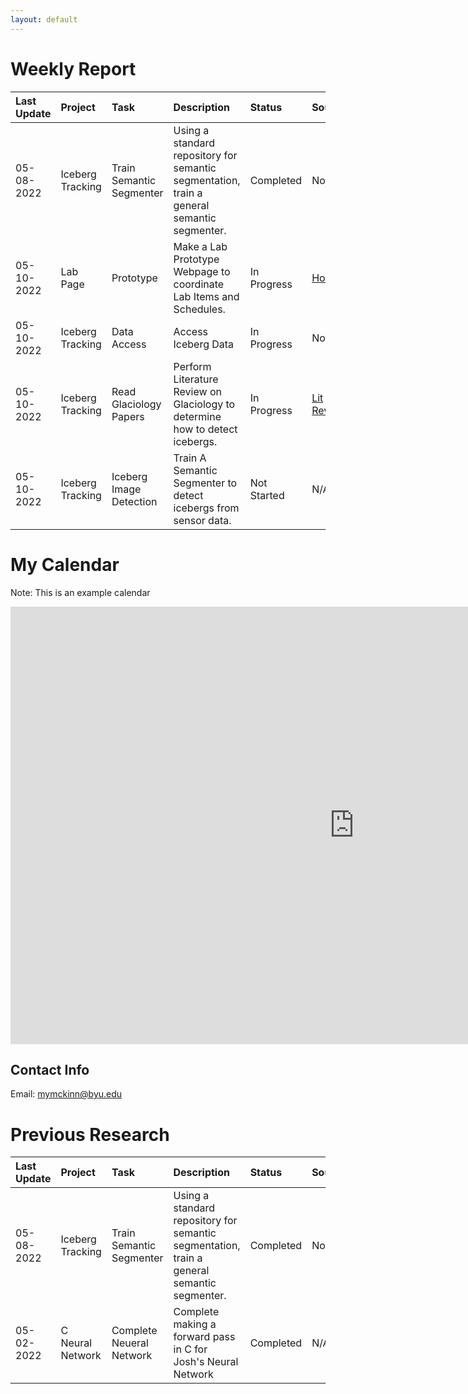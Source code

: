 ```yaml
---
layout: default
---
```

# Weekly Report
|Last Update|Project|Task|Description|Status|Sources|
|:---------|:---|:---|:---|:---|:---|
|05-08-2022|Iceberg Tracking|Train Semantic Segmenter|Using a standard repository for semantic segmentation, train a general semantic segmenter.|Completed|None|
|05-10-2022|Lab Page|Prototype|Make a Lab Prototype Webpage to coordinate Lab Items and Schedules.|In Progress|[Home](./index.md)|
|05-10-2022|Iceberg Tracking|Data Access|Access Iceberg Data|In Progress|None|
|05-10-2022|Iceberg Tracking|Read Glaciology Papers|Perform Literature Review on Glaciology to determine how to detect icebergs.|In Progress|[Lit Review](./lit-review-icebergs.md)|
|05-10-2022|Iceberg Tracking|Iceberg Image Detection|Train A Semantic Segmenter to detect icebergs from sensor data.|Not Started|N/A|

# My Calendar
Note: This is an example calendar
<iframe src="https://outlook.office365.com/owa/calendar/0eb985c94f604b88a1806459fd039094@student.byu.edu/ad1155a136ce4c0595c25189bc5bd136461955964708136558/calendar.html" scrolling="no" width="1100" height="700" frameborder="0"></iframe>

## Contact Info
Email: mymckinn@byu.edu  

# Previous Research
|Last Update|Project|Task|Description|Status|Sources|
|:---------|:---|:---|:---|:---|:---|
|05-08-2022|Iceberg Tracking|Train Semantic Segmenter|Using a standard repository for semantic segmentation, train a general semantic segmenter.|Completed|None|
|05-02-2022|C Neural Network|Complete Neueral Network|Complete making a forward pass in C for Josh's Neural Network|Completed|N/A|